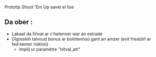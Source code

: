 Prototip Shoot 'Em Up savet el lise

## Da ober :
 * Lakaat da fiñval ar c'helenner war an estrade
 * Digreskiñ talvoud bonus ar bolotennoù gant an amzer (evit frealziñ ar fed kemer riskloù)
    * Implij ur paramètre "hitval_att"
